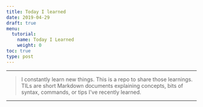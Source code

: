 ```yaml
---
title: Today I learned 
date: 2019-04-29
draft: true
menu:
  tutorial:
    name: Today I Learned
    weight: 0
toc: true
type: post
---
```



---
> I constantly learn new things. This is a repo to share those learnings. TILs are short Markdown documents explaining concepts, bits of syntax, commands, or tips I've recently learned.
---

